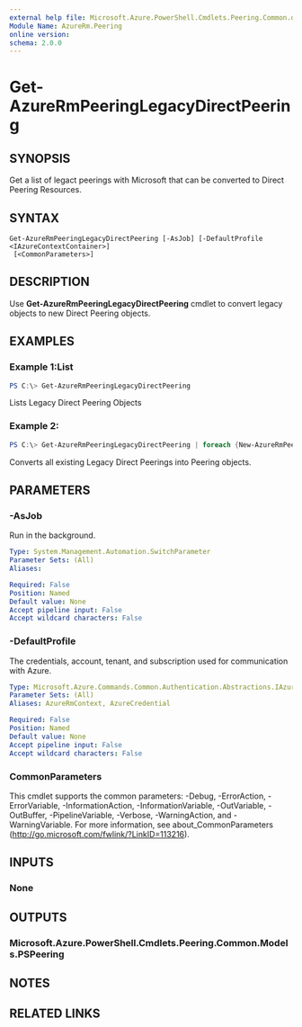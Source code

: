```yaml
---
external help file: Microsoft.Azure.PowerShell.Cmdlets.Peering.Common.dll-Help.xml
Module Name: AzureRm.Peering
online version:
schema: 2.0.0
---
```


# Get-AzureRmPeeringLegacyDirectPeering

## SYNOPSIS
Get a list of legact peerings with Microsoft that can be converted to Direct Peering Resources.

## SYNTAX

```
Get-AzureRmPeeringLegacyDirectPeering [-AsJob] [-DefaultProfile <IAzureContextContainer>]
 [<CommonParameters>]
```

## DESCRIPTION
Use **Get-AzureRmPeeringLegacyDirectPeering** cmdlet to convert legacy objects to new Direct Peering objects. 

## EXAMPLES

### Example 1:List
```powershell
PS C:\> Get-AzureRmPeeringLegacyDirectPeering
```

Lists Legacy Direct Peering Objects

### Example 2:
```powershell
PS C:\> Get-AzureRmPeeringLegacyDirectPeering | foreach {New-AzureRmPeering -Name $_.Properties.PeeringLocation.Insert(0,"Peering") -ResourceGroupName rg0 -DeviceLocation $_.Properties.PeeringLocation -SkuName $_.Sku.Name -Tier $_.Sku.Tier -Family $_.Sku.Family -Size $_.Sku.Size -DeviceName Rapter1,Rapter2 -coloId 1ed,2ed -rackId a,b -portId 1,2,3,4,5 -SessionIPv4Prefix $_.Properties.Direct.ADeviceSession.SessionIPv4Prefix,$_.Properties.Direct.BDeviceSession.SessionIPv4Prefix -SessionIPv6Prefix $_.Properties.Direct.ADeviceSession.SessionIPv6Prefix,$_.Properties.Direct.BDeviceSession.SessionIPv6Prefix -Bandwidth $_.Properties.Direct.BandwidthInGpbs -AsJob -Force}
```

Converts all existing Legacy Direct Peerings into Peering objects. 

## PARAMETERS

### -AsJob
Run in the background.

```yaml
Type: System.Management.Automation.SwitchParameter
Parameter Sets: (All)
Aliases:

Required: False
Position: Named
Default value: None
Accept pipeline input: False
Accept wildcard characters: False
```

### -DefaultProfile
The credentials, account, tenant, and subscription used for communication with Azure.

```yaml
Type: Microsoft.Azure.Commands.Common.Authentication.Abstractions.IAzureContextContainer
Parameter Sets: (All)
Aliases: AzureRmContext, AzureCredential

Required: False
Position: Named
Default value: None
Accept pipeline input: False
Accept wildcard characters: False
```

### CommonParameters
This cmdlet supports the common parameters: -Debug, -ErrorAction, -ErrorVariable, -InformationAction, -InformationVariable, -OutVariable, -OutBuffer, -PipelineVariable, -Verbose, -WarningAction, and -WarningVariable. For more information, see about_CommonParameters (http://go.microsoft.com/fwlink/?LinkID=113216).

## INPUTS

### None

## OUTPUTS

### Microsoft.Azure.PowerShell.Cmdlets.Peering.Common.Models.PSPeering

## NOTES

## RELATED LINKS
